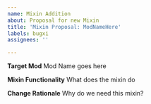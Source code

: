 ```yaml
---
name: Mixin Addition
about: Proposal for new Mixin
title: 'Mixin Proposal: ModNameHere'
labels: bugxi
assignees: ''

---
```


**Target Mod**
Mod Name goes here

**Mixin Functionality**
What does the mixin do

**Change Rationale**
Why do we need this mixin?
